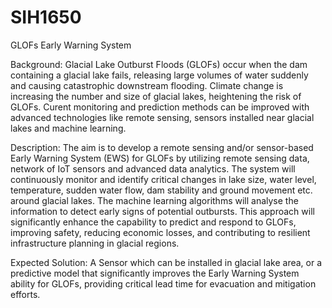 # SIH1650
GLOFs Early Warning System

Background: Glacial Lake Outburst Floods (GLOFs) occur when the dam containing a glacial lake fails, releasing large volumes of water suddenly and causing catastrophic downstream flooding. Climate change is increasing the number and size of glacial lakes, heightening the risk of GLOFs. Curent monitoring and prediction methods can be improved with advanced technologies like remote sensing, sensors installed near glacial lakes and machine learning. 

Description: The aim is to develop a remote sensing and/or sensor-based Early Warning System (EWS) for GLOFs by utilizing remote sensing data, network of IoT sensors and advanced data analytics. The system will continuously monitor and identify critical changes in lake size, water level, temperature, sudden water flow, dam stability and ground movement etc. around glacial lakes. The machine learning algorithms will analyse the information to detect early signs of potential outbursts. This approach will significantly enhance the capability to predict and respond to GLOFs, improving safety, reducing economic losses, and contributing to resilient infrastructure planning in glacial regions. 

Expected Solution: A Sensor which can be installed in glacial lake area, or a predictive model that significantly improves the Early Warning System ability for GLOFs, providing critical lead time for evacuation and mitigation efforts.
